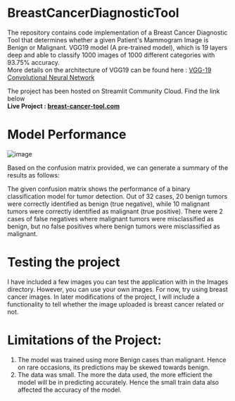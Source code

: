 # **BreastCancerDiagnosticTool**
The repository contains code implementation of a Breast Cancer Diagnostic Tool that determines whether a given Patient's Mammogram Image is Benign or Malignant.
VGG19 model (A pre-trained model), which is 19 layers deep and able to classify 1000 images of 1000 different categories with 93.75% accuracy.<br />
More details on the architecture of VGG19 can be found here : [VGG-19 Convolutional Neural Network
](https://blog.techcraft.org/vgg-19-convolutional-neural-network/) <br />

The project has been hosted on Streamlit Community Cloud. Find the link below <br />
  **Live Project : [breast-cancer-tool.com](https://johnthuo1-breast-cancer-tool-streamapp-647vh4.streamlit.app/)** <br/>
 
 # Model Performance 
 
  ![image](https://user-images.githubusercontent.com/108690517/236889935-f8a160ec-2379-4730-85dd-838200d36066.png)


Based on the confusion matrix provided, we can generate a summary of the results as follows:  <br />

The given confusion matrix shows the performance of a binary classification model for tumor detection. Out of 32 cases, 20 benign tumors were correctly identified as benign (true negative), while 10 malignant tumors were correctly identified as malignant (true positive). There were 2 cases of false negatives where malignant tumors were misclassified as benign, but no false positives where benign tumors were misclassified as malignant. <br />
  
# **Testing the project**
I have included a few images you can test the application with in the Images directory. However, you can use your own images. For now, try using breast cancer images. 
In later modifications of the project, I will include a functionality to tell whether the image uploaded is breast cancer related or not. 

  # **Limitations of the Project:**
1. The model was trained using more Benign cases than malignant. Hence on rare occasions, its predictions may be skewed towards benign.
2. The data was small. The more the data used, the more efficient the model will be in predicting accurately. Hence the small train data also affected the accuracy of the model.
  

  
 
